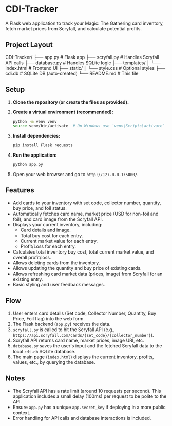 ﻿# CDI-Tracker

A Flask web application to track your Magic: The Gathering card inventory, fetch market prices from Scryfall, and calculate potential profits.

## Project Layout

CDI-Tracker/
├── app.py               # Flask app
├── scryfall.py          # Handles Scryfall API calls
├── database.py          # Handles SQLite logic
├── templates/
│   └── index.html       # Frontend UI
├── static/
│   └── style.css        # Optional styles
├── cdi.db               # SQLite DB (auto-created)
└── README.md            # This file


## Setup

1.  **Clone the repository (or create the files as provided).**

2.  **Create a virtual environment (recommended):**
    ```bash
    python -m venv venv
    source venv/bin/activate  # On Windows use `venv\Scripts\activate`
    ```

3.  **Install dependencies:**
    ```bash
    pip install Flask requests
    ```

4.  **Run the application:**
    ```bash
    python app.py
    ```

5.  Open your web browser and go to `http://127.0.0.1:5000/`.

## Features

* Add cards to your inventory with set code, collector number, quantity, buy price, and foil status.
* Automatically fetches card name, market price (USD for non-foil and foil), and card image from the Scryfall API.
* Displays your current inventory, including:
    * Card details and image.
    * Total buy cost for each entry.
    * Current market value for each entry.
    * Profit/Loss for each entry.
* Calculates total inventory buy cost, total current market value, and overall profit/loss.
* Allows deleting cards from the inventory.
* Allows updating the quantity and buy price of existing cards.
* Allows refreshing card market data (prices, image) from Scryfall for an existing entry.
* Basic styling and user feedback messages.

## Flow

1.  User enters card details (Set code, Collector Number, Quantity, Buy Price, Foil flag) into the web form.
2.  The Flask backend (`app.py`) receives the data.
3.  `scryfall.py` is called to hit the Scryfall API (e.g., `https://api.scryfall.com/cards/{set_code}/{collector_number}`).
4.  Scryfall API returns card name, market prices, image URI, etc.
5.  `database.py` saves the user's input and the fetched Scryfall data to the local `cdi.db` SQLite database.
6.  The main page (`index.html`) displays the current inventory, profits, values, etc., by querying the database.

## Notes

* The Scryfall API has a rate limit (around 10 requests per second). This application includes a small delay (100ms) per request to be polite to the API.
* Ensure `app.py` has a unique `app.secret_key` if deploying in a more public context.
* Error handling for API calls and database interactions is included.
